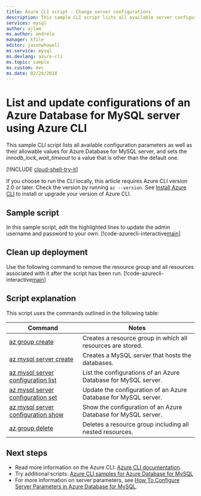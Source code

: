 ```yaml
---
title: Azure CLI script - Change server configurations
description: This sample CLI script lists all available server configurations and updates the value of innodb_lock_wait_timeout.
services: mysql
author: ajlam
ms.author: andrela
manager: kfile
editor: jasonwhowell
ms.service: mysql
ms.devlang: azure-cli
ms.topic: sample
ms.custom: mvc
ms.date: 02/28/2018
---
```


# List and update configurations of an Azure Database for MySQL server using Azure CLI
This sample CLI script lists all available configuration parameters as well as their allowable values for Azure Database for MySQL server, and sets the *innodb_lock_wait_timeout* to a value that is other than the default one.

[!INCLUDE [cloud-shell-try-it](../../../includes/cloud-shell-try-it.md)]

If you choose to run the CLI locally, this article requires Azure CLI version 2.0 or later. Check the version by running `az --version`. See [Install Azure CLI]( /cli/azure/install-azure-cli) to install or upgrade your version of Azure CLI. 

## Sample script
In this sample script, edit the highlighted lines to update the admin username and password to your own.
[!code-azurecli-interactive[main](../../../cli_scripts/mysql/change-server-configurations/change-server-configurations.sh?highlight=15-16 "List and update configurations of Azure Database for MySQL.")]

## Clean up deployment
Use the following command to remove the resource group and all resources associated with it after the script has been run. 
[!code-azurecli-interactive[main](../../../cli_scripts/mysql/change-server-configurations/delete-mysql.sh  "Delete the resource group.")]

## Script explanation
This script uses the commands outlined in the following table:

| **Command** | **Notes** |
|---|---|
| [az group create](/cli/azure/group#az-group-create) | Creates a resource group in which all resources are stored. |
| [az mysql server create](/cli/azure/mysql/server#az-mysql-server-create) | Creates a MySQL server that hosts the databases. |
| [az mysql server configuration list](/cli/azure/mysql/server/configuration#az-mysql-server-configuration-list) | List the configurations of an Azure Database for MySQL server. |
| [az mysql server configuration set](/cli/azure/mysql/server/configuration#az-mysql-server-configuration-set) | Update the configuration of an Azure Database for MySQL server. |
| [az mysql server configuration show](/cli/azure/mysql/server/configuration#az-mysql-server-configuration-show) | Show the configuration of an Azure Database for MySQL server. |
| [az group delete](/cli/azure/group#az-group-delete) | Deletes a resource group including all nested resources. |

## Next steps
- Read more information on the Azure CLI: [Azure CLI documentation](/cli/azure).
- Try additional scripts: [Azure CLI samples for Azure Database for MySQL](../sample-scripts-azure-cli.md)
- For more information on server parameters, see [How To Configure Server Parameters in Azure Database for MySQL](../howto-server-parameters.md).
